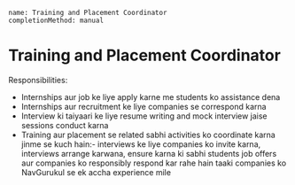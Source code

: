 ```ngMeta
name: Training and Placement Coordinator
completionMethod: manual
```

# Training and Placement Coordinator

Responsibilities:
 - Internships aur job ke liye apply karne me students ko assistance dena 
 - Internships aur recruitment ke liye companies se correspond karna 
 - Interview ki taiyaari ke liye resume writing and mock interview jaise sessions conduct karna 
 - Training aur placement se related sabhi activities ko coordinate karna jinme se kuch hain:- interviews ke liye companies ko invite karna, interviews arrange karwana, ensure karna ki sabhi students job offers aur companies ko responsibly respond kar rahe hain taaki companies ko NavGurukul se ek accha experience mile 
